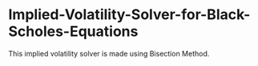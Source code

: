 # Implied-Volatility-Solver-for-Black-Scholes-Equations

This implied volatility solver is made using Bisection Method.

